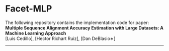 # Facet-MLP 

The following repository contains the implementation code for paper: <br>
__Multiple Sequence Alignment Accuracy Estimation with Large Datasets: A Machine Learning Approach__ <br>
[Luis Cedillo], [Hector Richart Ruiz], [Dan DeBlasio∗] <br>

___

